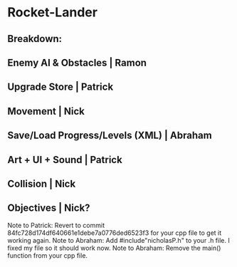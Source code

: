# Rocket-Lander

Breakdown:
------------------------------------------------
Enemy AI & Obstacles            | Ramon
------------------------------------------------
Upgrade Store                   | Patrick
------------------------------------------------
Movement                        | Nick
------------------------------------------------
Save/Load Progress/Levels (XML) | Abraham
------------------------------------------------
Art + UI + Sound                | Patrick
------------------------------------------------
Collision                       | Nick
------------------------------------------------
Objectives                      | Nick?
------------------------------------------------

Note to Patrick: Revert to commit 84fc728d174df640661e1debe7a0776ded6523f3 for your cpp file to get it working again.
Note to Abraham: Add #include"nicholasP.h" to your .h file. I fixed my file so it should work now.
Note to Abraham: Remove the main() function from your cpp file.

